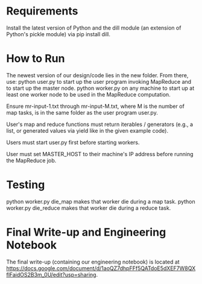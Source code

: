 # Requirements
Install the latest version of Python and the dill module (an extension of Python's pickle module) via pip install dill.

# How to Run
The newest version of our design/code lies in the new folder. From there, use:
python user.py to start up the user program invoking MapReduce and to start up the master node.
python worker.py on any machine to start up at least one worker node to be used in the MapReduce computation.

Ensure mr-input-1.txt through mr-input-M.txt, where M is the number of map tasks, is in the same folder as the user program user.py.

User's map and reduce functions must return iterables / generators (e.g., a list, or generated values via yield like in the given example code).

Users must start user.py first before starting workers.

User must set MASTER_HOST to their machine's IP address before running the MapReduce job.

# Testing 
python worker.py die_map makes that worker die during a map task.
python worker.py die_reduce makes that worker die during a reduce task.

# Final Write-up and Engineering Notebook

The final write-up (containing our engineering notebook) is located at https://docs.google.com/document/d/1aoQZ7dhpFFf5QATdoE5dXEF7W8QXflFaidOS2B3m_0U/edit?usp=sharing.